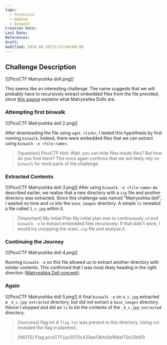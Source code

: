 ```yaml
---
tags:
  - Forensics
  - medium
  - binwalk
Creation Date: 
Last Date: 
References: 
draft: 
modified: 2024-08-20T15:53:04+08:00
---
```

## Challenge Description 
![[PicoCTF Matryoshka doll.png]]

This seems like an interesting challenge. The name suggests that we will probably have to recursively extract embedded files from the file provided, since [this source](https://en.wikipedia.org/wiki/Matryoshka_doll) explains what Matryoshka Dolls are. 

### Attempting first binwalk

![[PicoCTF Matryoshka doll 2.png]]

After downloading the file using `wget <link>`, I tested this hypothesis by first running `binwalk`. Indeed, there were embedded files that we can extract using `binwalk -e <file-name>`.

>[!question] PicoCTF Hint: Wait, you can hide files inside files? But how do you find them?
>This once again confirms that we will likely rely on `binwalk` for most parts of the challenge.

### Extracted Contents
![[PicoCTF Matryoshka doll 3.png]]
After using `binwalk -e <file-name>` as described earlier, we realise that a new directory with a `zip` file and another directory was extracted. Since this challenge was named "Matryoshka doll", I wasted no time and `cd` into the `base_images` directory. A simple `ls` revealed a file called `2_c.jpg` within it. 

>[!important] My Initial Plan
>My initial plan was to continuously `cd` and `binwalk -e` to extract embedded files recursively. If that didn't work, I would try unzipping the `4286C.zip` file and analyse it.

### Continuing the Journey
![[PicoCTF Matryoshka doll 4.png]]

Running `binwalk -e` on this file allowed us to extract another directory with similar contents. This confirmed that I was most likely heading in the right direction ([Matryoshka Doll concept](https://en.wikipedia.org/wiki/Matryoshka_doll)). 

### Again
![[PicoCTF Matryoshka doll 5.png]]
A final `binwalk -e` on `4_c.jpg` extracted a `_4_c.jpg extracted` directory, but did not extract a `base_images` directory. Hence I stopped and did an `ls` to list the contents of the `_4_c.jpg extracted` directory. 
>[!success] flag.txt
>A `flag.txt` was present in this directory. Using `cat` revealed the flag in plaintext.

> [!NOTE] Flag
>picoCTF{ac0072c423ee13bfc0b166af72e25b61} 
